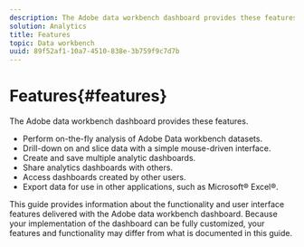```yaml
---
description: The Adobe data workbench dashboard provides these features.
solution: Analytics
title: Features
topic: Data workbench
uuid: 89f52af1-10a7-4510-838e-3b759f9c7d7b
---
```


# Features{#features}

The Adobe data workbench dashboard provides these features.

* Perform on-the-fly analysis of Adobe Data workbench datasets. 
* Drill-down on and slice data with a simple mouse-driven interface. 
* Create and save multiple analytic dashboards. 
* Share analytics dashboards with others. 
* Access dashboards created by other users. 
* Export data for use in other applications, such as Microsoft® Excel®.

This guide provides information about the functionality and user interface features delivered with the Adobe data workbench dashboard. Because your implementation of the dashboard can be fully customized, your features and functionality may differ from what is documented in this guide. 
